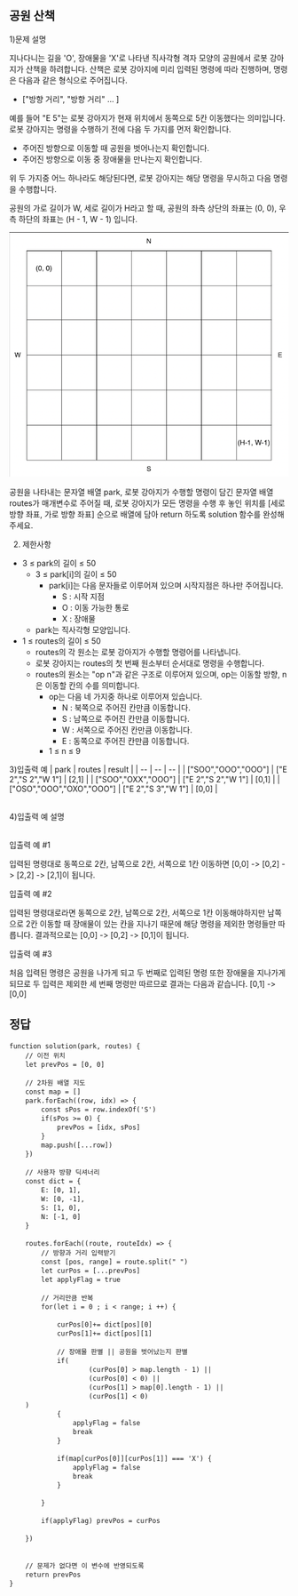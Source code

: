 ## 공원 산책

1)문제 설명

지나다니는 길을 'O', 장애물을 'X'로 나타낸 직사각형 격자 모양의 공원에서 로봇 강아지가 산책을 하려합니다. 산책은 로봇 강아지에 미리 입력된 명령에 따라 진행하며, 명령은 다음과 같은 형식으로 주어집니다.

- ["방향 거리", "방향 거리" … ]

예를 들어 "E 5"는 로봇 강아지가 현재 위치에서 동쪽으로 5칸 이동했다는 의미입니다. 로봇 강아지는 명령을 수행하기 전에 다음 두 가지를 먼저 확인합니다.

- 주어진 방향으로 이동할 때 공원을 벗어나는지 확인합니다.
- 주어진 방향으로 이동 중 장애물을 만나는지 확인합니다.

위 두 가지중 어느 하나라도 해당된다면, 로봇 강아지는 해당 명령을 무시하고 다음 명령을 수행합니다.

공원의 가로 길이가 W, 세로 길이가 H라고 할 때, 공원의 좌측 상단의 좌표는 (0, 0), 우측 하단의 좌표는 (H - 1, W - 1) 입니다.

![Alt text](image.png)

공원을 나타내는 문자열 배열 park, 로봇 강아지가 수행할 명령이 담긴 문자열 배열 routes가 매개변수로 주어질 때, 로봇 강아지가 모든 명령을 수행 후 놓인 위치를 [세로 방향 좌표, 가로 방향 좌표] 순으로 배열에 담아 return 하도록 solution 함수를 완성해주세요.

2) 제한사항
- 3 ≤ park의 길이 ≤ 50
    - 3 ≤ park[i]의 길이 ≤ 50
        - park[i]는 다음 문자들로 이루어져 있으며 시작지점은 하나만 주어집니다.
            - S : 시작 지점
            - O : 이동 가능한 통로
            - X : 장애물
    - park는 직사각형 모양입니다.
- 1 ≤ routes의 길이 ≤ 50
    - routes의 각 원소는 로봇 강아지가 수행할 명령어를 나타냅니다.
    - 로봇 강아지는 routes의 첫 번째 원소부터 순서대로 명령을 수행합니다.
    - routes의 원소는 "op n"과 같은 구조로 이루어져 있으며, op는 이동할 방향, n은 이동할 칸의 수를 의미합니다.
        - op는 다음 네 가지중 하나로 이루어져 있습니다.
            - N : 북쪽으로 주어진 칸만큼 이동합니다.
            - S : 남쪽으로 주어진 칸만큼 이동합니다.
            - W : 서쪽으로 주어진 칸만큼 이동합니다.
            - E : 동쪽으로 주어진 칸만큼 이동합니다.
        - 1 ≤ n ≤ 9

3)입출력 예
| park | routes | result |
| -- | -- | -- |
| ["SOO","OOO","OOO"] | ["E 2","S 2","W 1"] | [2,1] |
| ["SOO","OXX","OOO"] | ["E 2","S 2","W 1"] | [0,1] |
| ["OSO","OOO","OXO","OOO"] | ["E 2","S 3","W 1"] | [0,0] |

<br/>
4)입출력 예 설명
<br/><br/>

입출력 예 #1

입력된 명령대로 동쪽으로 2칸, 남쪽으로 2칸, 서쪽으로 1칸 이동하면 [0,0] -> [0,2] -> [2,2] -> [2,1]이 됩니다.

입출력 예 #2

입력된 명령대로라면 동쪽으로 2칸, 남쪽으로 2칸, 서쪽으로 1칸 이동해야하지만 남쪽으로 2칸 이동할 때 장애물이 있는 칸을 지나기 때문에 해당 명령을 제외한 명령들만 따릅니다. 결과적으로는 [0,0] -> [0,2] -> [0,1]이 됩니다.

입출력 예 #3

처음 입력된 명령은 공원을 나가게 되고 두 번째로 입력된 명령 또한 장애물을 지나가게 되므로 두 입력은 제외한 세 번째 명령만 따르므로 결과는 다음과 같습니다. [0,1] -> [0,0]

## 정답
    function solution(park, routes) {
        // 이전 위치
        let prevPos = [0, 0]
        
        // 2차원 배열 지도
        const map = []
        park.forEach((row, idx) => {
            const sPos = row.indexOf('S')
            if(sPos >= 0) {
                prevPos = [idx, sPos]
            }
            map.push([...row])
        })
        
        // 사용자 방향 딕셔너리
        const dict = {
            E: [0, 1],
            W: [0, -1],
            S: [1, 0],
            N: [-1, 0]
        }
        
        routes.forEach((route, routeIdx) => {
            // 방향과 거리 입력받기
            const [pos, range] = route.split(" ")
            let curPos = [...prevPos]
            let applyFlag = true
            
            // 거리만큼 반복
            for(let i = 0 ; i < range; i ++) {
                
                curPos[0]+= dict[pos][0]
                curPos[1]+= dict[pos][1]
                
                // 장애물 판별 || 공원을 벗어났는지 판별
                if(
                        (curPos[0] > map.length - 1) || 
                        (curPos[0] < 0) ||
                        (curPos[1] > map[0].length - 1) ||
                        (curPos[1] < 0)
        )
                {
                    applyFlag = false
                    break
                }
                
                if(map[curPos[0]][curPos[1]] === 'X') {
                    applyFlag = false
                    break
                }
                
            }
            
            if(applyFlag) prevPos = curPos
        
        })
        
        
        // 문제가 없다면 이 변수에 반영되도록
        return prevPos
    }